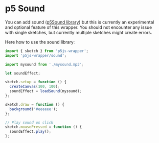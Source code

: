 # p5 Sound

You can add sound ([p5Sound library](https://p5js.org/reference/#/libraries/p5.sound)) but this is currently an experimental and optional feature of this wrapper. You should not encounter any issue with single sketches, but currently multiple sketches might create errors.

Here how to use the sound library:

```js
import { sketch } from 'p5js-wrapper';
import 'p5js-wrapper/sound';

import mysound from './mysound.mp3';

let soundEffect;

sketch.setup = function () {
  createCanvas(100, 100);
  soundEffect = loadSound(mysound);
};

sketch.draw = function () {
  background('#eeeeee');
};

// Play sound on click
sketch.mousePressed = function () {
  soundEffect.play();
};
```
